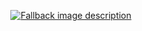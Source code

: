 <p align="center" dir="auto">
  <a href="https://wentam.github.io/typst-on-gh//typ-build/foo/README.typ.html" target="_blank" rel="noopener noreferrer">
    <picture>
      <source media="(prefers-color-scheme: dark)" srcset="/docs/typ-build/  foo/README-dark.typ.svg">
      <source media="(prefers-color-scheme: light)" srcset="/docs/typ-build/  foo/README-light.typ.svg">
      <img alt="Fallback image description" src="default-image.png">
    </picture>
  </a>
</p>
